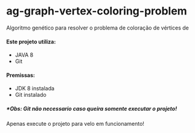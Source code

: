 # ag-graph-vertex-coloring-problem
Algoritmo genético para resolver o problema de coloração de vértices de 

<h4>Este projeto utiliza:</h4>
<ul>
  <li>JAVA 8</li>
  <li>Git</li>
</ul>

<h4>Premissas:</h4>
<ul>
  <li>JDK 8 instalada</li>
  <li>Git instalado</li>
</ul>

<h5>*Obs: Git não necessario caso queira somente executar o projeto!</h5>

Apenas execute o projeto para velo em funcionamento!


